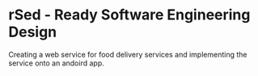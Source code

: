# rSed - Ready Software Engineering Design

Creating a web service for food delivery services and implementing the service onto an andoird app.
